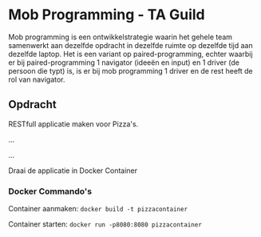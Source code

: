 # Mob Programming - TA Guild
Mob programming is een ontwikkelstrategie waarin het gehele team samenwerkt aan dezelfde opdracht in dezelfde ruimte op 
dezelfde tijd aan dezelfde laptop. Het is een variant op paired-programming, echter waarbij er bij paired-programming 1 
navigator (ideeën en input) en 1 driver (de persoon die typt) is, is er bij mob programming 1 driver en de rest heeft de 
rol van navigator. 

## Opdracht
RESTfull applicatie maken voor Pizza's.

...

...

Draai de applicatie in Docker Container

### Docker Commando's
Container aanmaken:
`docker build -t pizzacontainer`

Container starten:
`docker run -p8080:8080 pizzacontainer`